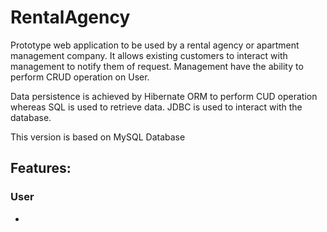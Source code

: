 # RentalAgency

Prototype web application to be used by a rental agency or apartment management company. It allows existing customers to interact with management to notify them of request. Management have the ability to perform CRUD operation on User. 


Data persistence is achieved by Hibernate ORM to perform CUD operation whereas SQL is used to retrieve data. JDBC is used to interact with the database. 

This version is based on MySQL Database
 
## Features:

### User
- 